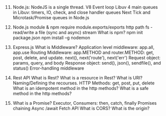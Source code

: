 11. Node.js:
    NodeJS is a single thread.
    V8
    Event loop
    Libuv
    4 main queues in Libuv: timers, IO, check, and close handler queues
    Next Tick and Microtask/Promise queues in Node.js

12. Node.js module & npm
    require
    module.exports/exports
    http
    path
    fs - read/write a file (sync and async)
    stream
    What is npm?
    npm init
    package.json
    npm install –g nodemon


13. Express.js
    What is Middleware?
    Application level middleware: app.all, app.use
    Routing Middleware: app.METHOD and router.METHOD: get, post, delete, and update.
    next(), next('route'), next('err')
    Request object: params, query, and  body
    Response object: send(), json(), sendfile(), and status()
    Error-handling middleware

14. Rest API
    What is Rest? What is a resource in Rest? What is URI?
    Naming/Defining the recourses.
    HTTP Methods: get, post, put, delete
    What is an idempotent method in the http methods?
    What is a safe method in the http methods?

15. What is a Promise? Executor, Consumers: then, catch, finally
    Promises chaining
    Async /await
    Fetch API
    What is CORS? What is the origin? 